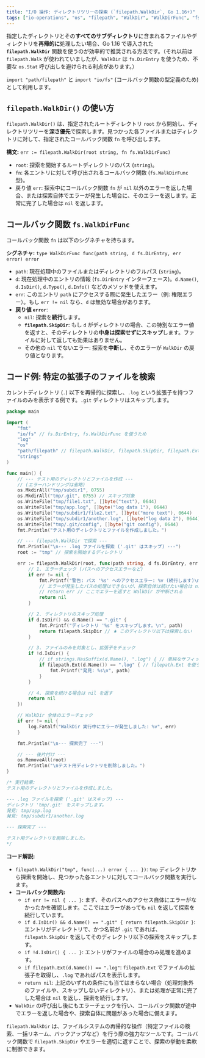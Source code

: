 ```yaml
---
title: "I/O 操作: ディレクトリツリーの探索 (`filepath.WalkDir`, Go 1.16+)"
tags: ["io-operations", "os", "filepath", "WalkDir", "WalkDirFunc", "fs", "DirEntry", "ディレクトリ探索", "再帰", "Go1.16"]
---
```


指定したディレクトリとその**すべてのサブディレクトリ**に含まれるファイルやディレクトリを**再帰的に**処理したい場合、Go 1.16 で導入された **`filepath.WalkDir`** 関数を使うのが効率的で推奨される方法です。（それ以前は `filepath.Walk` が使われていましたが、`WalkDir` は `fs.DirEntry` を使うため、不要な `os.Stat` 呼び出しを避けられる利点があります。）

`import "path/filepath"` と `import "io/fs"` (コールバック関数の型定義のため) として利用します。

## `filepath.WalkDir()` の使い方

`filepath.WalkDir()` は、指定されたルートディレクトリ `root` から開始し、ディレクトリツリーを**深さ優先**で探索します。見つかった各ファイルまたはディレクトリに対して、指定されたコールバック関数 `fn` を呼び出します。

**構文:** `err := filepath.WalkDir(root string, fn fs.WalkDirFunc)`

*   `root`: 探索を開始するルートディレクトリのパス (`string`)。
*   `fn`: 各エントリに対して呼び出されるコールバック関数 (`fs.WalkDirFunc` 型)。
*   戻り値 `err`: 探索中にコールバック関数 `fn` が `nil` 以外のエラーを返した場合、または探索自体でエラーが発生した場合に、そのエラーを返します。正常に完了した場合は `nil` を返します。

## コールバック関数 `fs.WalkDirFunc`

コールバック関数 `fn` は以下のシグネチャを持ちます。

**シグネチャ:** `type WalkDirFunc func(path string, d fs.DirEntry, err error) error`

*   `path`: 現在処理中のファイルまたはディレクトリのフルパス (`string`)。
*   `d`: 現在処理中のエントリの情報 (`fs.DirEntry` インターフェース)。`d.Name()`, `d.IsDir()`, `d.Type()`, `d.Info()` などのメソッドを使えます。
*   `err`: このエントリ `path` にアクセスする際に発生したエラー（例: 権限エラー）。もし `err != nil` なら、`d` は無効な場合があります。
*   **戻り値 `error`**:
    *   `nil`: 探索を**続行**します。
    *   **`filepath.SkipDir`**: もし `d` がディレクトリの場合、この特別なエラー値を返すと、そのディレクトリの**中身は探索せずにスキップ**します。ファイルに対して返しても効果はありません。
    *   その他の `nil` でないエラー: 探索を**中断**し、そのエラーが `WalkDir` の戻り値となります。

## コード例: 特定の拡張子のファイルを検索

カレントディレクトリ (`.`) 以下を再帰的に探索し、`.log` という拡張子を持つファイルのみを表示する例です。`.git` ディレクトリはスキップします。

```go title="filepath.WalkDir の使用例"
package main

import (
	"fmt"
	"io/fs" // fs.DirEntry, fs.WalkDirFunc を使うため
	"log"
	"os"
	"path/filepath" // filepath.WalkDir, filepath.SkipDir, filepath.Ext を使うため
	"strings"
)

func main() {
	// --- テスト用のディレクトリとファイルを作成 ---
	// (エラーハンドリングは省略)
	os.MkdirAll("tmp/subdir1", 0755)
	os.MkdirAll("tmp/.git", 0755) // スキップ対象
	os.WriteFile("tmp/file1.txt", []byte("text"), 0644)
	os.WriteFile("tmp/app.log", []byte("log data 1"), 0644)
	os.WriteFile("tmp/subdir1/file2.txt", []byte("more text"), 0644)
	os.WriteFile("tmp/subdir1/another.log", []byte("log data 2"), 0644)
	os.WriteFile("tmp/.git/config", []byte("git config"), 0644)
	fmt.Println("テスト用のディレクトリとファイルを作成しました。")

	// --- filepath.WalkDir で探索 ---
	fmt.Println("\n--- .log ファイルを探索 ('.git' はスキップ) ---")
	root := "tmp" // 探索を開始するディレクトリ

	err := filepath.WalkDir(root, func(path string, d fs.DirEntry, err error) error {
		// 1. エラーチェック (パスへのアクセスエラーなど)
		if err != nil {
			fmt.Printf("警告: パス '%s' へのアクセスエラー: %v (続行します)\n", path, err)
			// エラーが発生したパスの処理はできないが、探索自体は続けたい場合は nil を返す
			// return err // ここでエラーを返すと WalkDir が中断される
			return nil
		}

		// 2. ディレクトリのスキップ処理
		if d.IsDir() && d.Name() == ".git" {
			fmt.Printf("ディレクトリ '%s' をスキップします。\n", path)
			return filepath.SkipDir // ★ このディレクトリ以下は探索しない
		}

		// 3. ファイルのみを対象とし、拡張子をチェック
		if !d.IsDir() {
			// if strings.HasSuffix(d.Name(), ".log") { // 単純なサフィックスチェック
			if filepath.Ext(d.Name()) == ".log" { // filepath.Ext を使う方が確実
				fmt.Printf("発見: %s\n", path)
			}
		}

		// 4. 探索を続ける場合は nil を返す
		return nil
	})

	// WalkDir 全体のエラーチェック
	if err != nil {
		log.Fatalf("WalkDir 実行中にエラーが発生しました: %v", err)
	}

	fmt.Println("\n--- 探索完了 ---")

	// --- 後片付け ---
	os.RemoveAll(root)
	fmt.Println("\nテスト用ディレクトリを削除しました。")
}

/* 実行結果:
テスト用のディレクトリとファイルを作成しました。

--- .log ファイルを探索 ('.git' はスキップ) ---
ディレクトリ 'tmp/.git' をスキップします。
発見: tmp/app.log
発見: tmp/subdir1/another.log

--- 探索完了 ---

テスト用ディレクトリを削除しました。
*/
```

**コード解説:**

*   `filepath.WalkDir("tmp", func(...) error { ... })`: `tmp` ディレクトリから探索を開始し、見つかった各エントリに対してコールバック関数を実行します。
*   **コールバック関数内:**
    *   `if err != nil { ... }`: まず、そのパスへのアクセス自体にエラーがなかったかを確認します。ここではエラーがあっても `nil` を返して探索を続行しています。
    *   `if d.IsDir() && d.Name() == ".git" { return filepath.SkipDir }`: エントリがディレクトリで、かつ名前が `.git` であれば、`filepath.SkipDir` を返してそのディレクトリ以下の探索をスキップします。
    *   `if !d.IsDir() { ... }`: エントリがファイルの場合のみ処理を進めます。
    *   `if filepath.Ext(d.Name()) == ".log"`: `filepath.Ext` でファイルの拡張子を取得し、`.log` であればパスを表示します。
    *   `return nil`: 上記のいずれの条件にも当てはまらない場合（処理対象外のファイルや、スキップしないディレクトリ）、または処理が正常に完了した場合は `nil` を返し、探索を続行します。
*   `WalkDir` の呼び出し後にもエラーチェックを行い、コールバック関数が途中でエラーを返した場合や、探索自体に問題があった場合に備えます。

`filepath.WalkDir` は、ファイルシステムの再帰的な操作（特定ファイルの検索、一括リネーム、バックアップなど）を行う際の強力なツールです。コールバック関数で `filepath.SkipDir` やエラーを適切に返すことで、探索の挙動を柔軟に制御できます。